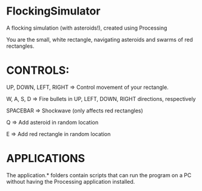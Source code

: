 FlockingSimulator
=================

A flocking simulation (with asteroids!), created using Processing

You are the small, white rectangle, navigating asteroids
and swarms of red rectangles.

CONTROLS:
================
UP, DOWN, LEFT, RIGHT => Control movement of your rectangle.

W, A, S, D => Fire bullets in UP, LEFT, DOWN, RIGHT directions, respectively

SPACEBAR => Shockwave (only affects red rectangles)

Q => Add asteroid in random location

E => Add red rectangle in random location

APPLICATIONS
================
The application.* folders contain scripts that can run the program on a PC without having the Processing application installed.
